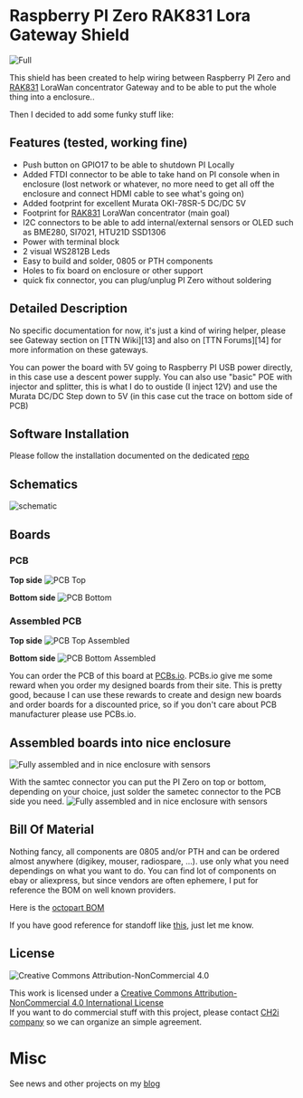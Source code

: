 # Raspberry PI Zero RAK831 Lora Gateway Shield

<img src="https://raw.githubusercontent.com/hallard/RAK831-Zero/master/pictures/PiZero-RAK831-finished.jpg" alt="Full">     

This shield has been created to help wiring between Raspberry PI Zero and [RAK831][10] LoraWan concentrator Gateway and to be able to put the whole thing into a enclosure..

Then I decided to add some funky stuff like:

## Features (tested, working fine)

 - Push button on GPIO17 to be able to shutdown PI Locally
 - Added FTDI connector to be able to take hand on PI console when in enclosure (lost network or whatever, no more need to get all off the enclosure and connect HDMI cable to see what's going on)
 - Added footprint for excellent Murata OKI-78SR-5 DC/DC 5V
 - Footprint for [RAK831][10] LoraWan concentrator (main goal)
 - I2C connectors to be able to add internal/external sensors or OLED such as BME280, SI7021, HTU21D SSD1306
 - Power with terminal block
 - 2 visual WS2812B Leds
 - Easy to build and solder, 0805 or PTH components
 - Holes to fix board on enclosure or other support
 - quick fix connector, you can plug/unplug PI Zero without soldering

## Detailed Description

No specific documentation for now, it's just a kind of wiring helper, please see Gateway section on [TTN Wiki][13] and also on [TTN Forums][14] for more information on these gateways.

You can power the board with 5V going to Raspberry PI USB power directly, in this case use a descent power supply.
You can also use "basic" POE with injector and splitter, this is what I do to oustide (I inject 12V) and use the Murata DC/DC Step down to 5V (in this case cut the trace on bottom side of PCB)

## Software Installation

Please follow the installation documented on the dedicated [repo][5]


## Schematics

![schematic](https://raw.githubusercontent.com/hallard/RAK831-Zero/master/pictures/PiZero-RAK-sch.png)  

## Boards 

### PCB 

**Top side**
<img src="https://raw.githubusercontent.com/hallard/RAK831-Zero/master/pictures/PiZero-RAK-top.jpg" alt="PCB Top">    

**Bottom side**
<img src="https://raw.githubusercontent.com/hallard/RAK831-Zeroo/master/pictures/PiZero-RAK-bot.jpg" alt="PCB Bottom">    

### Assembled PCB 

**Top side**
<img src="https://raw.githubusercontent.com/hallard/RAK831-Zero/master/pictures/PiZero-RAK-top-assembled.jpg" alt="PCB Top Assembled">    

**Bottom side**
<img src="https://raw.githubusercontent.com/hallard/RAK831-Zero/master/pictures/PiZero-RAK-bot-assembled.jpg" alt="PCB Bottom Assembled">    

You can order the PCB of this board at [PCBs.io][3].
PCBs.io give me some reward when you order my designed boards from their site. This is pretty good, because I can use these rewards to create and design new boards and order boards for a discounted price, so if you don't care about PCB manufacturer please use PCBs.io.

## Assembled boards into nice enclosure 

<img src="https://raw.githubusercontent.com/hallard/RAK831-Zero/master/pictures/PiZero-RAK831-case.jpg" alt="Fully assembled and in nice enclosure with sensors">     

With the samtec connector you can put the PI Zero on top or bottom, depending on your choice, just solder the sametec connector to the PCB side you need.
<img src="https://raw.githubusercontent.com/hallard/RAK831-Zero/master/pictures/PiZero-RAK831-shielded.jpg" alt="Fully assembled and in nice enclosure with sensors">     


## Bill Of Material

Nothing fancy, all components are 0805 and/or PTH and can be ordered almost anywhere (digikey, mouser, radiospare, ...). 
use only what you need dependings on what you want to do. You can find lot of components on ebay or aliexpress, but since vendors are often ephemere, I put for reference the BOM on well known providers.

Here is the [octopart BOM](https://octopart.com/bom-tool/SJPhS5Am)

If you have good reference for standoff like [this][44], just let me know.

## License

<img alt="Creative Commons Attribution-NonCommercial 4.0" src="https://i.creativecommons.org/l/by-nc/4.0/88x31.png">   

This work is licensed under a [Creative Commons Attribution-NonCommercial 4.0 International License](http://creativecommons.org/licenses/by-nc/4.0/)    
If you want to do commercial stuff with this project, please contact [CH2i company](https://www.ch2i.eu/en#support) so we can organize an simple agreement.

# Misc

See news and other projects on my [blog][1] 
 
[1]: https://hallard.me
[3]: https://PCBs.io/share/rpqDd

[5]: https://github.com/ch2i/LoraGW-Setup
[10]: http://www.rakwireless.com/en/WisKeyOSH/RAK831
[44]: https://www.ebay.com/itm/162036913864?var=461005633671
[45]: http://www2.mouser.com/ProductDetail/Murata-Power-Solutions/OKI-78SR-5-15-W36H-C/?qs=sGAEpiMZZMt6Q9lZSPl3Rb6uckMsyldgZf%2f4GdkUxM8%3d

